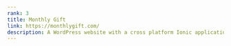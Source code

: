 ```yaml
---
rank: 3
title: Monthly Gift
link: https://monthlygift.com/
description: A WordPress website with a cross platform Ionic application driven by the WordPress API.
---
```

